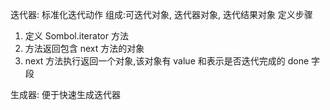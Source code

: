 迭代器: 标准化迭代动作
组成:可迭代对象, 迭代器对象, 迭代结果对象
定义步骤

1. 定义 Sombol.iterator 方法
2. 方法返回包含 next 方法的对象
3. next 方法执行返回一个对象,该对象有 value 和表示是否迭代完成的 done 字段

生成器: 便于快速生成迭代器

